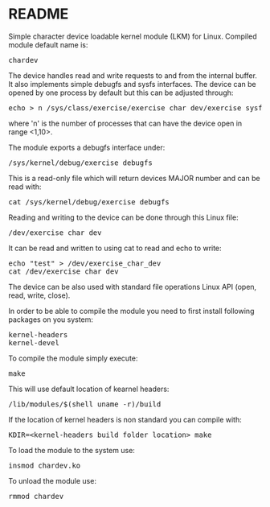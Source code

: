 # README

Simple character device loadable kernel module (LKM) for Linux.
Compiled module default name is:

<pre>chardev</pre>

The device handles read and write requests to and from the internal buffer.
It also implements simple debugfs and sysfs interfaces.
The device can be opened by one process by default but this can be adjusted through:

<pre>echo &gt; n /sys/class/exercise/exercise_char_dev/exercise_sysfs/max_num_proc</pre>

where 'n' is the number of processes that can have the device open in range <1,10>.

The module exports a debugfs interface under:

<pre>/sys/kernel/debug/exercise_debugfs</pre>

This is a read-only file which will return devices MAJOR number and can be read with:

<pre>cat /sys/kernel/debug/exercise_debugfs</pre>

Reading and writing to the device can be done through this Linux file:

<pre>/dev/exercise_char_dev</pre>

It can be read and written to using cat to read and echo to write:

<pre>echo "test" > /dev/exercise_char_dev
cat /dev/exercise_char_dev</pre>

The device can be also used with standard file operations Linux API (open, read, write, close).

In order to be able to compile the module you need to first install following packages on you system:

<pre>kernel-headers
kernel-devel</pre>

To compile the module simply execute:

<pre>make</pre>

This will use default location of kearnel headers: <pre>/lib/modules/$(shell uname -r)/build</pre>

If the location of kernel headers is non standard you can compile with:

<pre>KDIR=&lt;kernel-headers build folder location&gt; make</pre>

To load the module to the system use:

<pre>insmod chardev.ko</pre>

To unload the module use:

<pre>rmmod chardev</pre>
